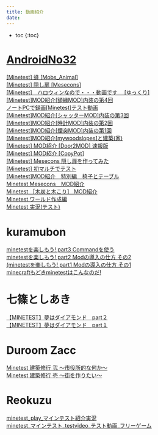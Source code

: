 ```yaml
---
title: 動画紹介
date:
---
```




- toc
{:toc}

# [AndroidNo32](http://minetest-test-nikki-youtube.blogspot.jp)

[[Minetest] 蜂 [Mobs_Animal]](https://www.youtube.com/watch?v=gaULusFnMhg)  
[[Minetest] 隠し扉 [Mesecons]](https://www.youtube.com/watch?v=ktCBBBb3kH0)  
[[Minetest]　ハロウィンなので・・・動画です　 [ゆっくり]](https://www.youtube.com/watch?v=6kBpsFHuN7M)  
[[Minetest]MOD紹介[額縁MOD]内装の第4回](https://www.youtube.com/watch?v=j_v7NrTYenU)  
[ノートPCで録画[Minetest]テスト動画](https://www.youtube.com/watch?v=CFNI8R16qKA)  
[[Minetest]MOD紹介[シャッターMOD]内装の第3回](https://www.youtube.com/watch?v=W_VrIL_Qdmg)  
[[Minetest]MOD紹介[時計MOD]内装の第2回](https://www.youtube.com/watch?v=HA66agPuz0c)  
[[Minetest]MOD紹介[煙突MOD]内装の第1回](https://www.youtube.com/watch?v=3v8v2mYMX2w)  
[[Minetest]MOD紹介[mywoodslopes]と建築(家)](https://www.youtube.com/watch?v=k_ZuBYeFXZQ)  
[[Minetest] MOD紹介 [Door2MOD] 速報版](https://www.youtube.com/watch?v=b61-QLpZbh0)  
[[Minetest] MOD紹介 [CopyPot]](https://www.youtube.com/watch?v=oXNjitrjYE4)  
[[Minetest] Mesecons 隠し扉を作ってみた](https://www.youtube.com/watch?v=U6VzHCQYJ_0)  
[[Minetest] 初マルチでテスト](https://www.youtube.com/watch?v=uXjghBrJFdk)  
[[Minetest]MOD紹介　特別編　椅子とテーブル](https://www.youtube.com/watch?v=swZ01q-Z6k0)  
[Minetest Mesecons　MOD紹介](https://www.youtube.com/watch?v=aL4_7EQxTfM)  
[Minetest ［木炭と木こり］ MOD紹介](https://www.youtube.com/watch?v=vjftNfmmYsg)  
[Minetest ワールド作成編](https://www.youtube.com/watch?v=P3BNvCdaqLk)  
[Minetest 実況(テスト)](https://www.youtube.com/watch?v=9bqhrEJxZEE)

# kuramubon

[minetestを楽しもう! part3 Commandを使う](https://www.youtube.com/watch?v=8A7iE8re-PM)  
[minetestを楽しもう! part2 Modの導入の仕方 その2](https://www.youtube.com/watch?v=r97fUpRGfn4)  
[(minetestを楽しもう! part1 Modの導入の仕方 その1](https://www.youtube.com/watch?v=G_W_G-56f3g)  
[minecraftもどきminetestはこんなのだ!](https://www.youtube.com/watch?v=SpJqFMmcqFk)

# 七篠としあき

[【MINETEST】夢はダイアモンド　part２](https://www.youtube.com/watch?v=weAmt83Gi9s)  
[【MINETEST】夢はダイアモンド　part１](https://www.youtube.com/watch?v=LsoSoEa5WdE)

# Duroom Zacc

[Minetest 建築修行 弐 ～市役所的な何か～](https://www.youtube.com/watch?v=2WYo2msN08Q)  
[Minetest 建築修行 壱 〜街を作りたい〜](https://www.youtube.com/watch?v=07Ul1yYdGs4)

# Reokuzu

[minetest_play_マインテスト紹介実況](https://www.youtube.com/watch?v=mhTAADHF2Kg)  
[minetest_マインテスト_testvideo_テスト動画_フリーゲーム](https://www.youtube.com/watch?v=fTpnS1Pp5Ck)
